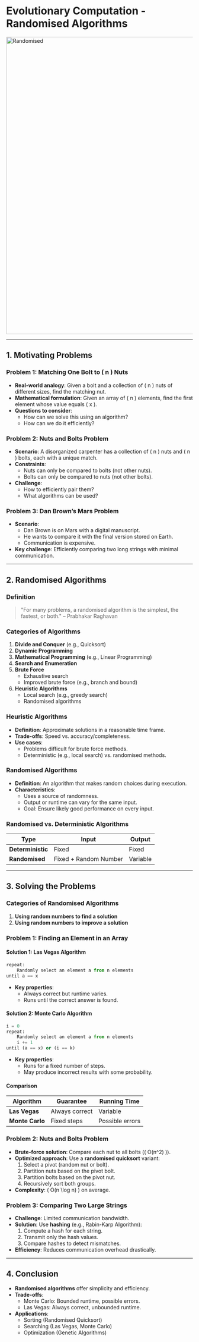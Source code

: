 # Evolutionary Computation - Randomised Algorithms

<img src="https://www.tutorialspoint.com/data_structures_algorithms/images/randomized_algorithms.jpg" alt="Randomised" width="800">

---

## 1. Motivating Problems

### Problem 1: Matching One Bolt to \( n \) Nuts
- **Real-world analogy**: Given a bolt and a collection of \( n \) nuts of different sizes, find the matching nut.
- **Mathematical formulation**: Given an array of \( n \) elements, find the first element whose value equals \( x \).
- **Questions to consider**:
  - How can we solve this using an algorithm?
  - How can we do it efficiently?

### Problem 2: Nuts and Bolts Problem
- **Scenario**: A disorganized carpenter has a collection of \( n \) nuts and \( n \) bolts, each with a unique match.
- **Constraints**:
  - Nuts can only be compared to bolts (not other nuts).
  - Bolts can only be compared to nuts (not other bolts).
- **Challenge**:
  - How to efficiently pair them?
  - What algorithms can be used?

### Problem 3: Dan Brown’s Mars Problem
- **Scenario**:
  - Dan Brown is on Mars with a digital manuscript.
  - He wants to compare it with the final version stored on Earth.
  - Communication is expensive.
- **Key challenge**: Efficiently comparing two long strings with minimal communication.

---

## 2. Randomised Algorithms

### Definition
> "For many problems, a randomised algorithm is the simplest, the fastest, or both." – Prabhakar Raghavan

### Categories of Algorithms
1. **Divide and Conquer** (e.g., Quicksort)
2. **Dynamic Programming**
3. **Mathematical Programming** (e.g., Linear Programming)
4. **Search and Enumeration**
5. **Brute Force**
   - Exhaustive search
   - Improved brute force (e.g., branch and bound)
6. **Heuristic Algorithms**
   - Local search (e.g., greedy search)
   - Randomised algorithms

### Heuristic Algorithms
- **Definition**: Approximate solutions in a reasonable time frame.
- **Trade-offs**: Speed vs. accuracy/completeness.
- **Use cases**:
  - Problems difficult for brute force methods.
  - Deterministic (e.g., local search) vs. randomised methods.

### Randomised Algorithms
- **Definition**: An algorithm that makes random choices during execution.
- **Characteristics**:
  - Uses a source of randomness.
  - Output or runtime can vary for the same input.
  - Goal: Ensure likely good performance on every input.

### Randomised vs. Deterministic Algorithms
| Type | Input | Output |
|------|-------|--------|
| **Deterministic** | Fixed | Fixed |
| **Randomised** | Fixed + Random Number | Variable |

---

## 3. Solving the Problems

### Categories of Randomised Algorithms
1. **Using random numbers to find a solution**
2. **Using random numbers to improve a solution**

### Problem 1: Finding an Element in an Array
#### **Solution 1: Las Vegas Algorithm**
```python
repeat:
    Randomly select an element a from n elements
until a == x
```
- **Key properties**:
  - Always correct but runtime varies.
  - Runs until the correct answer is found.

#### **Solution 2: Monte Carlo Algorithm**
```python
i = 0
repeat:
    Randomly select an element a from n elements
    i += 1
until (a == x) or (i == k)
```
- **Key properties**:
  - Runs for a fixed number of steps.
  - May produce incorrect results with some probability.

#### **Comparison**
| Algorithm | Guarantee | Running Time |
|-----------|----------|--------------|
| **Las Vegas** | Always correct | Variable |
| **Monte Carlo** | Fixed steps | Possible errors |

### Problem 2: Nuts and Bolts Problem
- **Brute-force solution**: Compare each nut to all bolts (\( O(n^2) \)).
- **Optimized approach**: Use a **randomised quicksort** variant:
  1. Select a pivot (random nut or bolt).
  2. Partition nuts based on the pivot bolt.
  3. Partition bolts based on the pivot nut.
  4. Recursively sort both groups.
- **Complexity**: \( O(n \log n) \) on average.

### Problem 3: Comparing Two Large Strings
- **Challenge**: Limited communication bandwidth.
- **Solution**: Use **hashing** (e.g., Rabin-Karp Algorithm):
  1. Compute a hash for each string.
  2. Transmit only the hash values.
  3. Compare hashes to detect mismatches.
- **Efficiency**: Reduces communication overhead drastically.

---

## 4. Conclusion
- **Randomised algorithms** offer simplicity and efficiency.
- **Trade-offs**:
  - Monte Carlo: Bounded runtime, possible errors.
  - Las Vegas: Always correct, unbounded runtime.
- **Applications**:
  - Sorting (Randomised Quicksort)
  - Searching (Las Vegas, Monte Carlo)
  - Optimization (Genetic Algorithms)
